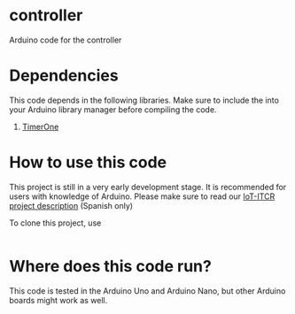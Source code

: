 
# controller
Arduino code for the controller

# Dependencies
This code depends in the following libraries. Make sure to include the into your Arduino library manager before compiling the code.

1. [TimerOne](https://www.pjrc.com/teensy/td_libs_TimerOne.html)

# How to use this code
This project is still in a very early development stage. It is recommended for users with knowledge of Arduino. Please make sure to read our [IoT-ITCR project description](http://green-and-energy.com/project/proyecto-iot-en-el-tec/) (Spanish only)

To clone this project, use
```git clone git@github.com:otmezger/controller.git

```

# Where does this code run?
This code is tested in the Arduino Uno and Arduino Nano, but other Arduino boards might work as well. 
